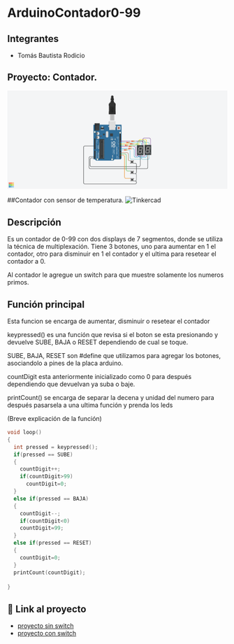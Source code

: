 # ArduinoContador0-99

## Integrantes 
- Tomás Bautista Rodicio


## Proyecto: Contador.
![Tinkercad](./img/Contador0-99.png)

##Contador con sensor de temperatura.
![Tinkercad]()


## Descripción
Es un contador de 0-99 con dos displays de 7 segmentos, donde se utiliza la técnica de multiplexación. Tiene 3 botones, uno para aumentar en 1 el contador, otro para disminuir en 1 el contador y el ultima para resetear el contador a 0.

Al contador le agregue un switch para que muestre solamente los numeros primos.
## Función principal
Esta funcion se encarga de aumentar, disminuir o resetear el contador

keypressed() es una función que revisa si el boton se esta presionando y devuelve SUBE, BAJA o RESET dependiendo de cual se toque.

SUBE, BAJA, RESET son #define que utilizamos para agregar los botones, asociandolo a pines de la placa arduino.

countDigit esta anteriormente inicializado como 0 para después dependiendo que devuelvan ya suba o baje.

printCount() se encarga de separar la decena y unidad del numero para después pasarsela a una ultima función y prenda los leds

(Breve explicación de la función)

~~~ C (lenguaje en el que esta escrito)
void loop()
{
  int pressed = keypressed();
  if(pressed == SUBE)
  {
    countDigit++;
    if(countDigit>99)
      countDigit=0;
  }
  else if(pressed == BAJA)
  {
    countDigit--;
    if(countDigit<0)
    countDigit=99;
  }
  else if(pressed == RESET)
  {
    countDigit=0;
  }
  printCount(countDigit);
 
}

~~~

## :robot: Link al proyecto
- [proyecto sin switch](https://www.tinkercad.com/things/jQOk5VxMYV4)
- [proyecto con switch](https://www.tinkercad.com/things/kwWlCwC2hzZ)
